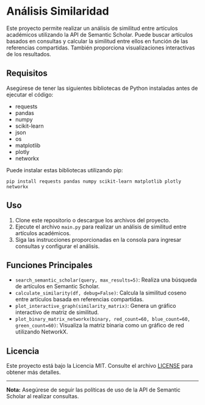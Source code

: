 # Análisis Similaridad

Este proyecto permite realizar un análisis de similitud entre artículos académicos utilizando la API de Semantic Scholar. Puede buscar artículos basados en consultas y calcular la similitud entre ellos en función de las referencias compartidas. También proporciona visualizaciones interactivas de los resultados.

## Requisitos

Asegúrese de tener las siguientes bibliotecas de Python instaladas antes de ejecutar el código:

- requests
- pandas
- numpy
- scikit-learn
- json
- os
- matplotlib
- plotly
- networkx

Puede instalar estas bibliotecas utilizando pip:

```
pip install requests pandas numpy scikit-learn matplotlib plotly networkx
```

## Uso

1. Clone este repositorio o descargue los archivos del proyecto.
2. Ejecute el archivo `main.py` para realizar un análisis de similitud entre artículos académicos.
3. Siga las instrucciones proporcionadas en la consola para ingresar consultas y configurar el análisis.

## Funciones Principales

- `search_semantic_scholar(query, max_results=5)`: Realiza una búsqueda de artículos en Semantic Scholar.
- `calculate_similarity(df, debug=False)`: Calcula la similitud coseno entre artículos basada en referencias compartidas.
- `plot_interactive_graph(similarity_matrix)`: Genera un gráfico interactivo de matriz de similitud.
- `plot_binary_matrix_networkx(binary, red_count=60, blue_count=60, green_count=60)`: Visualiza la matriz binaria como un gráfico de red utilizando NetworkX.

## Licencia

Este proyecto está bajo la Licencia MIT. Consulte el archivo [LICENSE](LICENSE.txt) para obtener más detalles.

---

**Nota:** Asegúrese de seguir las políticas de uso de la API de Semantic Scholar al realizar consultas.

```
